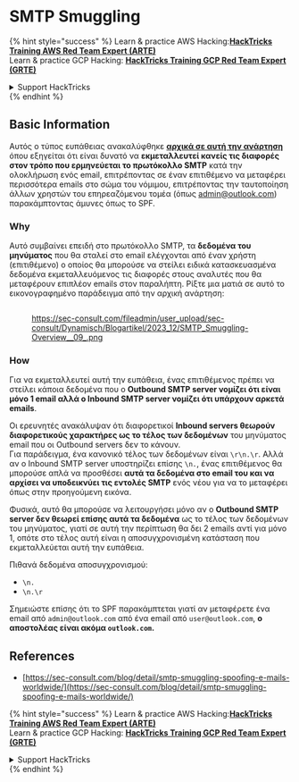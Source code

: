 # SMTP Smuggling

{% hint style="success" %}
Learn & practice AWS Hacking:<img src="../../.gitbook/assets/arte.png" alt="" data-size="line">[**HackTricks Training AWS Red Team Expert (ARTE)**](https://training.hacktricks.xyz/courses/arte)<img src="../../.gitbook/assets/arte.png" alt="" data-size="line">\
Learn & practice GCP Hacking: <img src="../../.gitbook/assets/grte.png" alt="" data-size="line">[**HackTricks Training GCP Red Team Expert (GRTE)**<img src="../../.gitbook/assets/grte.png" alt="" data-size="line">](https://training.hacktricks.xyz/courses/grte)

<details>

<summary>Support HackTricks</summary>

* Check the [**subscription plans**](https://github.com/sponsors/carlospolop)!
* **Join the** 💬 [**Discord group**](https://discord.gg/hRep4RUj7f) or the [**telegram group**](https://t.me/peass) or **follow** us on **Twitter** 🐦 [**@hacktricks\_live**](https://twitter.com/hacktricks\_live)**.**
* **Share hacking tricks by submitting PRs to the** [**HackTricks**](https://github.com/carlospolop/hacktricks) and [**HackTricks Cloud**](https://github.com/carlospolop/hacktricks-cloud) github repos.

</details>
{% endhint %}

## Basic Information

Αυτός ο τύπος ευπάθειας ανακαλύφθηκε [**αρχικά σε αυτή την ανάρτηση**](https://sec-consult.com/blog/detail/smtp-smuggling-spoofing-e-mails-worldwide/) όπου εξηγείται ότι είναι δυνατό να **εκμεταλλευτεί κανείς τις διαφορές στον τρόπο που ερμηνεύεται το πρωτόκολλο SMTP** κατά την ολοκλήρωση ενός email, επιτρέποντας σε έναν επιτιθέμενο να μεταφέρει περισσότερα emails στο σώμα του νόμιμου, επιτρέποντας την ταυτοποίηση άλλων χρηστών του επηρεαζόμενου τομέα (όπως admin@outlook.com) παρακάμπτοντας άμυνες όπως το SPF.

### Why

Αυτό συμβαίνει επειδή στο πρωτόκολλο SMTP, τα **δεδομένα του μηνύματος** που θα σταλεί στο email ελέγχονται από έναν χρήστη (επιτιθέμενο) ο οποίος θα μπορούσε να στείλει ειδικά κατασκευασμένα δεδομένα εκμεταλλευόμενος τις διαφορές στους αναλυτές που θα μεταφέρουν επιπλέον emails στον παραλήπτη. Ρίξτε μια ματιά σε αυτό το εικονογραφημένο παράδειγμα από την αρχική ανάρτηση:

<figure><img src="../../.gitbook/assets/image (8) (1) (1) (1) (1).png" alt=""><figcaption><p><a href="https://sec-consult.com/fileadmin/user_upload/sec-consult/Dynamisch/Blogartikel/2023_12/SMTP_Smuggling-Overview__09_.png">https://sec-consult.com/fileadmin/user_upload/sec-consult/Dynamisch/Blogartikel/2023_12/SMTP_Smuggling-Overview__09_.png</a></p></figcaption></figure>

### How

Για να εκμεταλλευτεί αυτή την ευπάθεια, ένας επιτιθέμενος πρέπει να στείλει κάποια δεδομένα που ο **Outbound SMTP server νομίζει ότι είναι μόνο 1 email αλλά ο Inbound SMTP server νομίζει ότι υπάρχουν αρκετά emails**.

Οι ερευνητές ανακάλυψαν ότι διαφορετικοί **Inbound servers θεωρούν διαφορετικούς χαρακτήρες ως το τέλος των δεδομένων** του μηνύματος email που οι Outbound servers δεν το κάνουν.\
Για παράδειγμα, ένα κανονικό τέλος των δεδομένων είναι `\r\n.\r`. Αλλά αν ο Inbound SMTP server υποστηρίζει επίσης `\n.`, ένας επιτιθέμενος θα μπορούσε απλά να προσθέσει **αυτά τα δεδομένα στο email του και να αρχίσει να υποδεικνύει τις εντολές SMTP** ενός νέου για να το μεταφέρει όπως στην προηγούμενη εικόνα.

Φυσικά, αυτό θα μπορούσε να λειτουργήσει μόνο αν ο **Outbound SMTP server δεν θεωρεί επίσης αυτά τα δεδομένα** ως το τέλος των δεδομένων του μηνύματος, γιατί σε αυτή την περίπτωση θα δει 2 emails αντί για μόνο 1, οπότε στο τέλος αυτή είναι η αποσυγχρονισμένη κατάσταση που εκμεταλλεύεται αυτή την ευπάθεια.

Πιθανά δεδομένα αποσυγχρονισμού:

* `\n.`
* `\n.\r`

Σημειώστε επίσης ότι το SPF παρακάμπτεται γιατί αν μεταφέρετε ένα email από `admin@outlook.com` από ένα email από `user@outlook.com`, **ο αποστολέας είναι ακόμα `outlook.com`.**

## **References**

* [https://sec-consult.com/blog/detail/smtp-smuggling-spoofing-e-mails-worldwide/](https://sec-consult.com/blog/detail/smtp-smuggling-spoofing-e-mails-worldwide/)

{% hint style="success" %}
Learn & practice AWS Hacking:<img src="../../.gitbook/assets/arte.png" alt="" data-size="line">[**HackTricks Training AWS Red Team Expert (ARTE)**](https://training.hacktricks.xyz/courses/arte)<img src="../../.gitbook/assets/arte.png" alt="" data-size="line">\
Learn & practice GCP Hacking: <img src="../../.gitbook/assets/grte.png" alt="" data-size="line">[**HackTricks Training GCP Red Team Expert (GRTE)**<img src="../../.gitbook/assets/grte.png" alt="" data-size="line">](https://training.hacktricks.xyz/courses/grte)

<details>

<summary>Support HackTricks</summary>

* Check the [**subscription plans**](https://github.com/sponsors/carlospolop)!
* **Join the** 💬 [**Discord group**](https://discord.gg/hRep4RUj7f) or the [**telegram group**](https://t.me/peass) or **follow** us on **Twitter** 🐦 [**@hacktricks\_live**](https://twitter.com/hacktricks\_live)**.**
* **Share hacking tricks by submitting PRs to the** [**HackTricks**](https://github.com/carlospolop/hacktricks) and [**HackTricks Cloud**](https://github.com/carlospolop/hacktricks-cloud) github repos.

</details>
{% endhint %}

